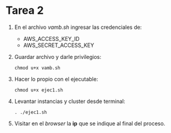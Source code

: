 Tarea 2
===========

1. En el archivo *vamb.sh* ingresar las credenciales de:
    +   AWS_ACCESS_KEY_ID
    +   AWS_SECRET_ACCESS_KEY
    
2.  Guardar archivo y darle privilegios:
    
    `chmod u+x vamb.sh`

4.  Hacer lo propio con el ejecutable:

    `chmod u+x ejec1.sh`

5.  Levantar instancias y cluster desde terminal:

    `. ./ejec1.sh`

6.  Visitar en el *browser* la **ip** que se indique al final del proceso.
    

    
  

